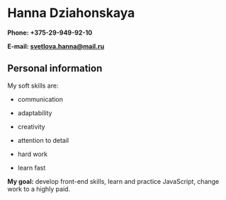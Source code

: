 # Hanna Dziahonskaya

**Phone: +375-29-949-92-10**

**E-mail: svetlova.hanna@mail.ru**

## Personal information

My soft skills are: 

* communication

* adaptability

* creativity

* attention to detail

* hard work

* learn fast 

**My goal:** develop front-end skills, learn and practice JavaScript, change work to a highly paid.
